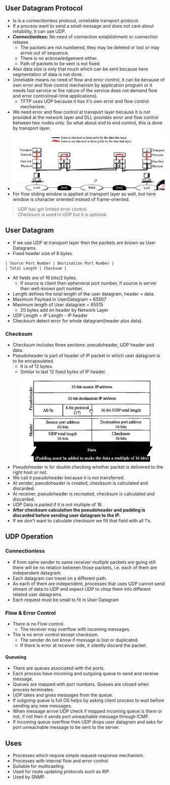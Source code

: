 ## User Datagram Protocol
- Is is a connectionless protocol, unreliable transport protocol.
- If a process want to send a small message and does not care about reliability, it can use UDP.
- **Connectionless:** No need of connection establishment or connection release.
  - The packets are not numbered, they may be deleted or lost or may arrive out of sequence.
  - There is no acknowledgement either.
  - Path of packets to be sent is not fixed.
- Also data size is only that much which can be sent because here segmentation of data is not done.
- Unreliable means no need of flow and error control, it can be because of own error and flow control mechanism by application program or it needs fast service or the nature of the service does not demand flow and error control(real-time applications).
  - TFTP uses UDP because it has it's own error and flow control mechanism.
- We need error and flow control at transport layer because it is not provided at the network layer and DLL provides error and flow control between two nodes only. So what about end to end control, this is done by transport layer.
- ![Alt text](image.png)
- For flow sliding window is applied at transport layer as well, but here window is character oriented instead of frame-oriented.

> UDP has got limited error control.  
> Checksum is used in UDP but it is optional.

## User Datagram
- If we use UDP at transport layer then the packets are known as User Datagrams.
- Fixed header size of 8 bytes.
```
| Source Port Number | Destination Port Number |
| Total Length | Checksum | 
```
- All fields are of 16 bits/2 bytes.
  - If source is client then ephemeral port number, if source is server then well-known port number.
- Length defines the total length of the user datagram, header + data.
- Maximum Payload in UserDatagram = 65507
- Maximum length of User datagram = 65515
  - 20 bytes add on header by Network Layer
- UDP Length = IP Length - IP header
- Checksum detect error for whole datagram(header plus data).

### Checksum
- Checksum includes three sections: pseudoheader, UDP header and data.
- Pseudoheader is part of header of IP packet in which user datagram is to be encapsulated.
  - It is of 12 bytes.
  - Similar to last 12 fixed bytes of IP header.  
![Alt text](image-1.png)
- Pseudoheader is for double checking whether packet is delivered to the right host or not.
- We call it pseudoheader because it is not transferred.
- At sender, pseudoheader is created, checksum is calculated and discarded.
- At receiver, pseudoheader is recreated, checksum is calculated and discarded.
- UDP Data is paded if it is not multiple of 16.
- **After checksum calculation the pseudoheader and padding is discarded before sending user datagram to the IP.**
- If we don't want to calculate checksum we fill that field with all 1's.

## UDP Operation
### Connectionless
- If from same sender to same receiver multiple packets are going still there will be no relation between those packets, i.e. each of them are independent datagram.
- Each datagram can travel on a different path.
- As each of them are independent, processes that uses UDP cannot send stream of data to UDP and expect UDP to chop them into different related user datagrams.
- Each request must be small to fit in User Datagram
### Flow & Error Control
- There is no Flow control.
  - The receiver may overflow with incoming messages.
- The is no error control except checksum.
  - The sender do not know if message is lost or duplicated.
  - If there is error at receiver side, it silently discard the packet.
#### Queueing
- There are queues associated with the ports.
- Each process have incoming and outgoing queue to send and receive message.
- Queues are mapped with port numbers. Queues are closed when process terminates.
- UDP takes and gives messages from the queue.
- If outgoing queue is full OS helps by asking client process to wait before sending any new messages.
- When message arrive UDP check if mapped incoming queue is there or not, if not then it sends port unreachable message through ICMP.
- If incoming queue overflow then UDP drops user datagram and asks for port unreachable message to be sent to the server.

## Uses
- Processes which require simple request-response mechanism.
- Processes with internal flow and error control.
- Suitable for multicasting.
- Used for route updating protocols such as RIP.
- Used by SNMP.